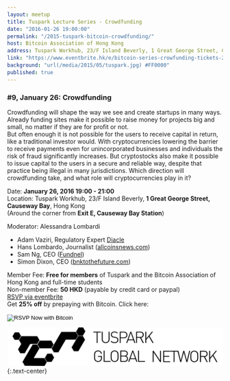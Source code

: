 ```yaml
---
layout: meetup
title: Tuspark Lecture Series - Crowdfunding
date: "2016-01-26 19:00:00"
permalink: "/2015-tuspark-bitcoin-crowdfunding/"
host: Bitcoin Association of Hong Kong
address: Tuspark Workhub, 23/F Island Beverly, 1 Great George Street, Causeway Bay, Hong Kong
link: "https://www.eventbrite.hk/e/bitcoin-series-crowfunding-tickets-20850624780"
background: "url(/media/2015/05/tuspark.jpg) #FF0000"
published: true
---
```



### #9, January 26: Crowdfunding

Crowdfunding will shape the way we see and create startups in many ways. Already funding sites make it possible to raise money for projects big and small, no matter if they are for profit or not.    
But often enough it is not possible for the users to receive capital in return, like a traditional investor would. With cryptocurrencies lowering the barrier to receive payments even for unincorporated businesses and individuals the risk of fraud significantly increases. But cryptostocks also make it possible to issue capital to the users in a secure and reliable way, despite that practice being illegal in many jurisdictions. Which direction will crowdfunding take, and what role will cryptocurrencies play in it?    

Date: **January 26, 2016 19:00 - 21:00**     
Location: Tuspark Workhub, 23/F Island Beverly, **1 Great George Street, Causeway Bay**, Hong Kong     
(Around the corner from **Exit E, Causeway Bay Station**)     

Moderator: Alessandra Lombardi

* Adam Vaziri, Regulatory Expert [Diacle](http://diacle.com/)
* Hans Lombardo, Journalist ([allcoinsnews.com](http://allcoinsnews.com/))
* Sam Ng, CEO ([Fundnel](https://fundnel.com/))
* Simon Dixon, CEO ([bnktothefuture.com](https://bnktothefuture.com/))

Member Fee: **Free for members** of Tuspark and the Bitcoin Association of Hong Kong and full-time students    
Non-member Fee: **50 HKD** (payable by credit card or paypal)     
[RSVP via eventbrite](https://www.eventbrite.hk/e/bitcoin-series-crowfunding-tickets-20850624780)    
Get **25% off** by prepaying with Bitcoin. Click here:     

<form action="https://www.coinpayments.net/index.php" method="post">
	<input type="hidden" name="cmd" value="_pay">
	<input type="hidden" name="reset" value="1">
	<input type="hidden" name="merchant" value="84ffa7d089e5eefdc9ff75f09f948f80">
	<input type="hidden" name="currency" value="HKD">
	<input type="hidden" name="amountf" value="37.5">
	<input type="hidden" name="item_name" value="Crowdfunding">
	<input type="hidden" name="allow_quantity" value="1">
	<input type="hidden" name="want_shipping" value="0">
	<input type="hidden" name="success_url" value="https://www.bitcoinhk/2015-tuspark-bitcoin-decentralize/">
	<input type="image" src="https://www.coinpayments.net/images/pub/checkout-blue.png" alt="RSVP Now with Bitcoin">
</form>

[![Tuspark Global Hub](/media/2015/10/tuspark.png)](http://tuspark.hk/)
{:.text-center}
